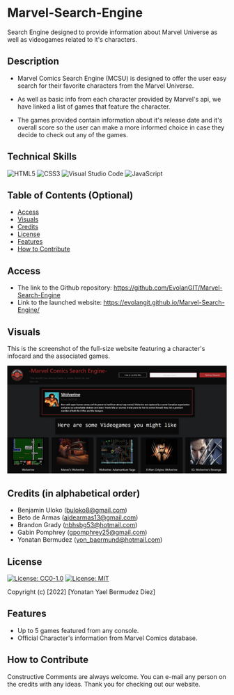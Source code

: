 # Marvel-Search-Engine
Search Engine designed to provide information about Marvel Universe as well as videogames related to it's characters.



## Description

- Marvel Comics Search Engine (MCSU) is designed to offer the user easy search for their favorite characters from the Marvel Universe.

- As well as basic info from each character provided by Marvel's api, we have linked a list of games that feature the character.

- The games provided contain information about it's release date and it's overall score so the user can make a more informed choice in case they decide to check out any of the games.

## Technical Skills

![HTML5](https://img.shields.io/badge/html5-%23E34F26.svg?style=for-the-badge&logo=html5&logoColor=white)
![CSS3](https://img.shields.io/badge/css3-%231572B6.svg?style=for-the-badge&logo=css3&logoColor=white)
![Visual Studio Code](https://img.shields.io/badge/Visual%20Studio%20Code-0078d7.svg?style=for-the-badge&logo=visual-studio-code&logoColor=white)
![JavaScript](https://img.shields.io/badge/javascript-%23323330.svg?style=for-the-badge&logo=javascript&logoColor=%23F7DF1E)


## Table of Contents (Optional)

- [Access](#access)
- [Visuals](#visuals)
- [Credits](#credits)
- [License](#license)
- [Features](#features)
- [How to Contribute](#how-to-contribute)

## Access

- The link to the Github repository: https://github.com/EvolanGIT/Marvel-Search-Engine
- Link to the launched website: https://evolangit.github.io/Marvel-Search-Engine/

## Visuals

This is the screenshot of the full-size website featuring a character's infocard and the associated games.
    
![alt fullsite](./assets/images/fullsiteScreenshot.jpg)
    

## Credits (in alphabetical order)

- Benjamin Uloko (buloko8@gmail.com)
- Beto de Armas (ajdearmas13@gmail.com)
- Brandon Grady (nbhsbg53@hotmail.com)
- Gabin Pomphrey (gpomphrey25@gmail.com)
- Yonatan Bermudez (yon_baermund@hotmail.com)

## License

[![License: CC0-1.0](https://licensebuttons.net/l/zero/1.0/80x15.png)](http://creativecommons.org/publicdomain/zero/1.0/)
[![License: MIT](https://img.shields.io/badge/License-MIT-yellow.svg)](https://opensource.org/licenses/MIT)



Copyright (c) [2022] [Yonatan Yael Bermudez Diez]


## Features

- Up to 5 games featured from any console.
- Official Character's information from Marvel Comics database.

## How to Contribute

Constructive Comments are always welcome. You can e-mail any person on the credits with any ideas. Thank you for checking out our website.

